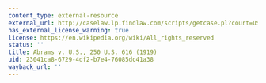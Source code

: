 ```yaml
---
content_type: external-resource
external_url: http://caselaw.lp.findlaw.com/scripts/getcase.pl?court=US&vol=250&invol=616
has_external_license_warning: true
license: https://en.wikipedia.org/wiki/All_rights_reserved
status: ''
title: Abrams v. U.S., 250 U.S. 616 (1919)
uid: 23041ca8-6729-4df2-b7e4-76085dc41a38
wayback_url: ''
---
```

